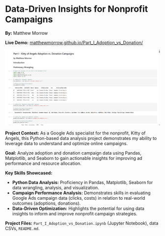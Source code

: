 # Data-Driven Insights for Nonprofit Campaigns

**By:** Matthew Morrow

**Live Demo:** [matthewmorrow.github.io/Part_I_Adoption_vs_Donation/](matthewmorrow.github.io/Part_I_Adoption_vs_Donation/)

![Part I - Kitty of Angels Adoption vs. Donation Campaigns](Part%20I%20-%20Kitty%20of%20Angels%20Adoption%20vs.%20Donation%20Campaigns.png)

**Project Context:** As a Google Ads specialist for the nonprofit, Kitty of Angels, this Python-based data analysis project demonstrates my ability to leverage data to understand and optimize online campaigns.

**Goal:**  Analyze adoption and donation campaign data using Pandas, Matplotlib, and Seaborn to gain actionable insights for improving ad performance and resource allocation.

**Key Skills Showcased:**

*   **Python Data Analysis:**  Proficiency in Pandas, Matplotlib, Seaborn for data wrangling, analysis, and visualization.
*   **Campaign Performance Analysis:**  Demonstrates skills in evaluating Google Ads campaign data (clicks, costs) in relation to real-world outcomes (adoptions, donations).
*   **Data-Driven Optimization:**  Highlights the potential for using data insights to inform and improve nonprofit campaign strategies.

**Project Files:** `Part_I_Adoption_vs_Donation.ipynb` (Jupyter Notebook), data CSVs, `README.md`.
